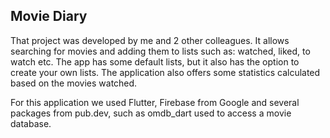 ## Movie Diary

That project was developed by me and 2 other colleagues. It allows searching for movies and adding them to lists such as: watched, liked, to watch etc. The app has some default lists, but it also has the option to create your own lists. The application also offers some statistics calculated based on the movies watched.
 
For this application we used Flutter, Firebase from Google and several packages from pub.dev, such as omdb_dart used to access a movie database.
